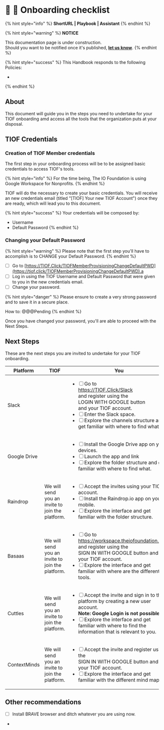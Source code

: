 # 📓 🚧 Onboarding checklist

{% hint style="info" %}
**ShortURL | Playbook | Assistant**
{% endhint %}

{% hint style="warning" %}
**NOTICE**

This documentation page is under construction.\
Should you want to be notified once it's published, [**let us know**](https://tiof.click/TIOFTarianUpdatesService).
{% endhint %}

{% hint style="success" %}
This Handbook responds to the following Policies:

*
{% endhint %}

## About

This document will guide you in the steps you need to undertake for your TIOF onboarding amd access all the tools that the organization puts at your disposal.

## TIOF Credentials

### Creation of TIOF Member credentials

The first step in your onboarding process will be to be assigned basic credentials to access TIOF's tools.

{% hint style="info" %}
For the time being, The IO Foundation is using Google Workspace for Nonprofits.
{% endhint %}

TIOF will do the necessary to create your basic credentials. You will receive an new credentials email (titled "\[TIOF] Your new TIOF Account") once they are ready, which will lead you to this document.

{% hint style="success" %}
Your credentials will be composed by:

* Username
* Default Password
{% endhint %}

### Changing your Default Password

{% hint style="warning" %}
Please note that the first step you'll have to accomplish is to CHANGE your Default Password.
{% endhint %}

* [ ] Go to [https://TIOF.Click/TIOFMemberProvisioningChangeDefaultPWD](https://tiof.click/TIOFMemberProvisioningChangeDefaultPWD).a
* [ ] Log in using the TIOF Username and Default Password that were given to you in the new credentials email.
* [ ] Change your password.

{% hint style="danger" %}
Please ensure to create a very strong password and to save it in a secure place.

How to: @@@Pending
{% endhint %}

Once you have changed your password, you'll are able to proceed with the Next Steps.

## Next Steps

These are the next steps you are invited to undertake for your TIOF onboarding.

| Platform     | TIOF                                             | You                                                                                                                                                                                                                                                                                                                                                                                         |
| ------------ | ------------------------------------------------ | ------------------------------------------------------------------------------------------------------------------------------------------------------------------------------------------------------------------------------------------------------------------------------------------------------------------------------------------------------------------------------------------- |
| Slack        |                                                  | <ul class="contains-task-list"><li><input type="checkbox">Go to<br><a href="https://tiof.click/Slack">https://TIOF.Click/Slack</a><br>and register using the <br>LOGIN WITH GOOGLE button<br>and your TIOF account.</li><li><input type="checkbox">Enter the Slack space.</li><li><input type="checkbox">Explore the channels structure and get familiar with where to find what.</li></ul> |
| Google Drive |                                                  | <ul class="contains-task-list"><li><input type="checkbox">Install the Google Drive app on your devices.</li><li><input type="checkbox">Launch the app and link </li><li><input type="checkbox">Explore the folder structure and get familiar with where to find what.</li></ul>                                                                                                             |
| Raindrop     | We will send you an invite to join the platform. | <ul class="contains-task-list"><li><input type="checkbox">Accept the invites using your TIOF account.</li><li><input type="checkbox">Install the Raindrop.io app on your mobile.</li><li><input type="checkbox">Explore the interface and get familiar with the folder structure. </li></ul>                                                                                                |
| Basaas       | We will send you an invite to join the platform. | <ul class="contains-task-list"><li><input type="checkbox">Go to<br><a href="https://workspace.theiofoundation.org/">https://workspace.theiofoundation.org/</a><br>and register using the <br>SIGN IN WITH GOOGLE button and your TIOF account.</li><li><input type="checkbox">Explore the interface and get familiar with where are the different tools.</li></ul>                          |
| Cuttles      | We will send you an invite to join the platform. | <ul class="contains-task-list"><li><input type="checkbox">Accept the invite and sign in to the platform by creating a new user account.<br><strong>Note: Google Login is not possible</strong></li><li><input type="checkbox">Explore the interface and get familiar with where to find the information that is relevant to you.</li></ul>                                                  |
| ContextMinds | We will send you an invite to join the platform. | <ul class="contains-task-list"><li><input type="checkbox">Accept the invite and register using the <br>SIGN IN WITH GOOGLE button and your TIOF account.</li><li><input type="checkbox">Explore the interface and get familiar with the different mind maps.</li></ul>                                                                                                                      |



## Other recommendations

* [ ] Install BRAVE browser and ditch whatever you are using now.
*

